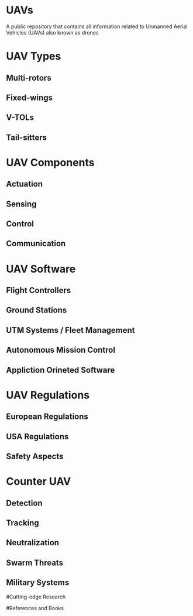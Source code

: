 # UAVs
A public repository that contains all information related to Unmanned Aerial Vehicles (UAVs) also known as drones

# UAV Types
## Multi-rotors
## Fixed-wings
## V-TOLs
## Tail-sitters

# UAV Components
## Actuation
## Sensing
## Control
## Communication

# UAV Software
## Flight Controllers
## Ground Stations
## UTM Systems / Fleet Management
## Autonomous Mission Control
## Appliction Orineted Software

# UAV Regulations
## European Regulations
## USA Regulations
## Safety Aspects

# Counter UAV
## Detection
## Tracking
## Neutralization
## Swarm Threats
## Military Systems

#Cutting-edge Research

#References and Books
